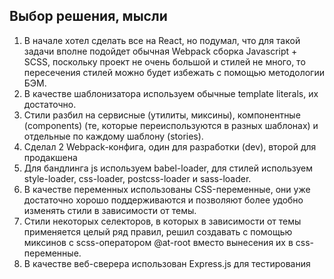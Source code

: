 ## Выбор решения, мысли

1. В начале хотел сделать все на React, но подумал, что для такой задачи вполне подойдет обычная
Webpack сборка Javascript + SCSS, поскольку проект не очень большой и стилей не много, то 
пересечения стилей можно будет избежать с помощью методологии БЭМ.
2. В качестве шаблонизатора используем обычные template literals, их достаточно.
3. Стили разбил на сервисные (утилиты, миксины), компонентные (components) (те, которые переиспользуются
в разных шаблонах) и отдельные по каждому шаблону (stories).
3. Сделал 2 Webpack-конфига, один для разработки (dev), второй для продакшена
4. Для бандлинга js используем babel-loader, для стилей используем style-loader, css-loader, 
postcss-loader и sass-loader.
5. В качестве переменных использованы CSS-переменные, они уже достаточно хорошо поддерживаются
и позволяют более удобно изменять стили в зависимости от темы.
6. Стили некоторых селекторов, в которых в зависимости от темы применяется целый ряд правил,
решил создавать с помощью миксинов с scss-оператором @at-root вместо вынесения их в css-переменные. 
7. В качестве веб-сверера использован Express.js для тестирования
